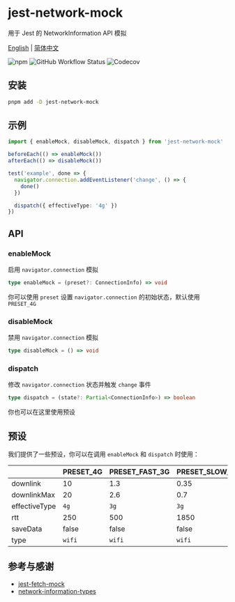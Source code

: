 # jest-network-mock

用于 Jest 的 NetworkInformation API 模拟

[English](./README.md) | [简体中文](./README.zh-CN.md)

![npm](https://img.shields.io/npm/v/jest-network-mock?logo=npm&style=for-the-badge)
![GitHub Workflow Status](https://img.shields.io/github/actions/workflow/status/suiyun39/jest-network-mock/ci.yml?label=CI&logo=github-actions&logoColor=white&style=for-the-badge)
![Codecov](https://img.shields.io/codecov/c/github/suiyun39/jest-network-mock?logo=codecov&style=for-the-badge)

## 安装

```bash
pnpm add -D jest-network-mock
```

## 示例

```typescript
import { enableMock, disableMock, dispatch } from 'jest-network-mock'

beforeEach(() => enableMock())
afterEach(() => disableMock())

test('example', done => {
  navigator.connection.addEventListener('change', () => {
    done()
  })

  dispatch({ effectiveType: '4g' })
})
```

## API

### enableMock

启用 `navigator.connection` 模拟

```typescript
type enableMock = (preset?: ConnectionInfo) => void
```

你可以使用 `preset` 设置 `navigator.connection` 的初始状态，默认使用 `PRESET_4G`

### disableMock

禁用 `navigator.connection` 模拟

```typescript
type disableMock = () => void
```

### dispatch

修改 `navigator.connection` 状态并触发 `change` 事件

```typescript
type dispatch = (state?: Partial<ConnectionInfo>) => boolean
```

你也可以在这里使用预设

## 预设

我们提供了一些预设，你可以在调用 `enableMock` 和 `dispatch` 时使用：

|               | PRESET_4G | PRESET_FAST_3G | PRESET_SLOW_3G | PRESET_OFFLINE |
|---------------|-----------|----------------|----------------|----------------|
| downlink      | 10        | 1.3            | 0.35           | 0              |
| downlinkMax   | 20        | 2.6            | 0.7            | 0              |
| effectiveType | `4g`      | `3g`           | `3g`           | `4g`           |
| rtt           | 250       | 500            | 1850           | 0              |
| saveData      | false     | false          | false          | false          |
| type          | `wifi`    | `wifi`         | `wifi`         | `none`         |

## 参考与感谢

- [jest-fetch-mock](https://github.com/jefflau/jest-fetch-mock)
- [network-information-types](https://github.com/lacolaco/network-information-types)
